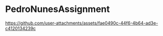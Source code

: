 # PedroNunesAssignment



https://github.com/user-attachments/assets/fae0490c-44f6-4b64-ad3e-c4120134239c

